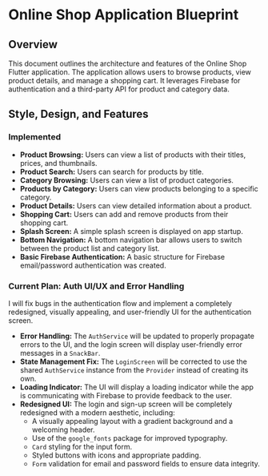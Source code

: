 
# Online Shop Application Blueprint

## Overview

This document outlines the architecture and features of the Online Shop Flutter application. The application allows users to browse products, view product details, and manage a shopping cart. It leverages Firebase for authentication and a third-party API for product and category data.

## Style, Design, and Features

### Implemented

*   **Product Browsing:** Users can view a list of products with their titles, prices, and thumbnails.
*   **Product Search:** Users can search for products by title.
*   **Category Browsing:** Users can view a list of product categories.
*   **Products by Category:** Users can view products belonging to a specific category.
*   **Product Details:** Users can view detailed information about a product.
*   **Shopping Cart:** Users can add and remove products from their shopping cart.
*   **Splash Screen:** A simple splash screen is displayed on app startup.
*   **Bottom Navigation:** A bottom navigation bar allows users to switch between the product list and category list.
*   **Basic Firebase Authentication:** A basic structure for Firebase email/password authentication was created.

### Current Plan: Auth UI/UX and Error Handling

I will fix bugs in the authentication flow and implement a completely redesigned, visually appealing, and user-friendly UI for the authentication screen.

*   **Error Handling:** The `AuthService` will be updated to properly propagate errors to the UI, and the login screen will display user-friendly error messages in a `SnackBar`.
*   **State Management Fix:** The `LoginScreen` will be corrected to use the shared `AuthService` instance from the `Provider` instead of creating its own.
*   **Loading Indicator:** The UI will display a loading indicator while the app is communicating with Firebase to provide feedback to the user.
*   **Redesigned UI:** The login and sign-up screen will be completely redesigned with a modern aesthetic, including:
    *   A visually appealing layout with a gradient background and a welcoming header.
    *   Use of the `google_fonts` package for improved typography.
    *   `Card` styling for the input form.
    *   Styled buttons with icons and appropriate padding.
    *   `Form` validation for email and password fields to ensure data integrity.
